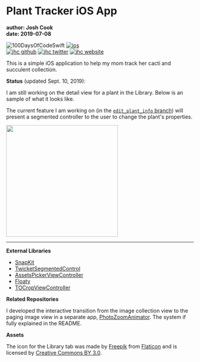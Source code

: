 # Plant Tracker iOS App

**author: Josh Cook**  
**date: 2019-07-08**

![100DaysOfCodeSwift](https://img.shields.io/badge/Swift-Plant_Tracker-FA7343.svg?style=flat&logo=swift)
[![ios](https://img.shields.io/badge/iOS-Plant_Tracker-999999.svg?style=flat&logo=apple)](https://github.com/jhrcook/PlantTracker)  
[![jhc github](https://img.shields.io/badge/GitHub-jhrcook-181717.svg?style=flat&logo=github)](https://github.com/jhrcook)
[![jhc twitter](https://img.shields.io/badge/Twitter-@JoshDoesA-00aced.svg?style=flat&logo=twitter)](https://twitter.com/JoshDoesa)
[![jhc website](https://img.shields.io/badge/Website-Joshua_Cook-5087B2.svg?style=flat&logo=telegram)](https://joshuacook.netlify.com)

This is a simple iOS application to help my mom track her cacti and succulent collection. 

**Status** (updated Sept. 10, 2019):

I am still working on the detail view for a plant in the Library. Below is an sample of what it looks like.

The current feature I am working on (in the [`edit_plant_info` branch](https://github.com/jhrcook/PlantTracker/tree/edit-plant-info)) will present a segmented controller to the user to change the plant's properties.

<img src="progress_screenshots/Aug-10-2019 08-20-06.gif" width="300"/>

---
**External Libraries**

* [SnapKit](http://snapkit.io)
* [TwicketSegmentedControl](https://github.com/twicketapp/TwicketSegmentedControl)
* [AssetsPickerViewController](https://github.com/DragonCherry/AssetsPickerViewController)
* [Floaty](https://github.com/kciter/Floaty)
* [TOCropViewController](https://github.com/TimOliver/TOCropViewController)


**Related Repositories**	

I developed the interactive transition from the image collection view to the paging image view in a separate app, [PhotoZoomAnimator](https://github.com/jhrcook/PhotoZoomAnimator). The system if fully explained in the README.

**Assets**

The icon for the Library tab was made by [Freepik]("https://www.flaticon.com/authors/freepik") from [Flaticon](https://www.flaticon.com/) and is licensed by [Creative Commons BY 3.0](http://creativecommons.org/licenses/by/3.0/).

